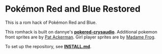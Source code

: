 # Pokémon Red and Blue Restored


This is a rom hack of Pokémon Red and Blue.

This romhack is built on dannye's [**pokered-crysaudio**][pokered-crysaudio].
Additional pokemon front sprites are by [Pat Ackerman][patackermanart].
Girl player sprites are by [Madame Frog][bluesprites].

To set up the repository, see [**INSTALL.md**](INSTALL.md).

[pokered-crysaudio]: https://github.com/dannye/pokered-crysaudio
[patackermanart]: http://www.patackermanart.com/
[bluesprites]: https://www.deviantart.com/ghost-missingno/art/Blue-Sprites-for-R-G-B-Y-339796334

